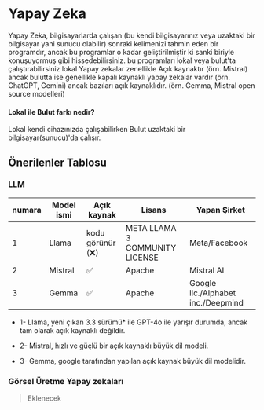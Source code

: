 <!-- NOTLAR
 - Bu kategoride lokal ve bulut tabanlı yapay zekalar ayrı ayrı eklenebilir- tek bir tabloda belirtilebilir ancak lokal ve bulut tabanlı yapay zekaların farkı anlatılmalıdır.
 - Tablo eklemeyi unutmayın
 - Uygun görseller eklemeyi unutmayın.
 - İçerik kuralları ve ekleme yapmak sayfalarını ziyaret edebilirsiniz -->

# Yapay Zeka

Yapay Zeka, bilgisayarlarda çalışan (bu kendi bilgisayarınız veya uzaktaki bir bilgisayar yani sunucu olabilir) sonraki kelimenizi tahmin eden bir programdır, ancak bu programlar o kadar geliştirilmiştir ki sanki biriyle konuşuyormuş gibi hissedebilirsiniz. bu programları lokal veya bulut'ta çalıştırabilirsiniz lokal Yapay zekalar zenellikle Açık kaynaktır (örn. Mistral) ancak bulutta ise genellikle kapalı kaynaklı yapay zekalar vardır (örn. ChatGPT, Gemini) ancak bazıları açık kaynaklıdır. (örn. Gemma, Mistral open source modelleri) 

#### Lokal ile Bulut farkı nedir?
Lokal kendi cihazınızda çalışabilirken Bulut uzaktaki bir bilgisayar(sunucu)'da çalışır.

## Önerilenler Tablosu

### LLM
| numara |  Model ismi | Açık kaynak | Lisans | Yapan Şirket |
|------|------------|-------------|--------|------|
| 1 | Llama | kodu görünür (❌)| META LLAMA 3 COMMUNITY LICENSE | Meta/Facebook |
| 2 | Mistral | ✅ | Apache | Mistral AI |
| 3 | Gemma | ✅ | Apache | Google llc./Alphabet inc./Deepmind |

- 1- Llama, yeni çıkan 3.3 sürümü* ile GPT-4o ile yarışır durumda, ancak tam olarak açık kaynaklı değildir.

- 2- Mistral, hızlı ve güçlü bir açık kaynaklı büyük dil modeli.

- 3- Gemma, google tarafından yapılan açık kaynak büyük dil modelidir.
### Görsel Üretme Yapay zekaları

> Eklenecek
